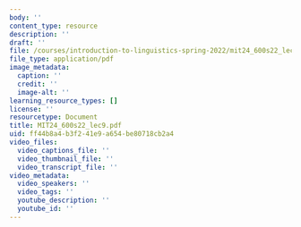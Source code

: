 ```yaml
---
body: ''
content_type: resource
description: ''
draft: ''
file: /courses/introduction-to-linguistics-spring-2022/mit24_600s22_lec9.pdf
file_type: application/pdf
image_metadata:
  caption: ''
  credit: ''
  image-alt: ''
learning_resource_types: []
license: ''
resourcetype: Document
title: MIT24_600s22_lec9.pdf
uid: ff44b8a4-b3f2-41e9-a654-be80718cb2a4
video_files:
  video_captions_file: ''
  video_thumbnail_file: ''
  video_transcript_file: ''
video_metadata:
  video_speakers: ''
  video_tags: ''
  youtube_description: ''
  youtube_id: ''
---
```

